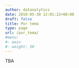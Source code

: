 ```yaml
---
author: datanalytics
date: 2010-05-30 12:01:22+00:00
draft: false
title: Por tema
type: page
url: /por_tema/
#menu:
#- main
#- weight: 30
---
```


TBA
